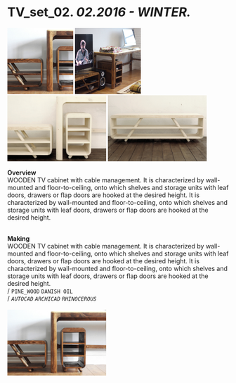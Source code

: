 
# TV_set_02. _02.2016 - WINTER._  
<a href="projects/TV_set_02/000.jpg"><img src="/projects/TV_set_02/000.jpg" height="150"></a> <a href="projects/TV_set_02/001.jpg"><img src="/projects/TV_set_02/001.jpg" height="150"></a> <a href="projects/TV_set_02/003.jpg"><img src="/projects/TV_set_02/003.jpg" height="150"></a> <a href="projects/TV_set_02/004.jpg"><img src="/projects/TV_set_02/004.jpg" height="150"></a>   

**Overview**  
WOODEN TV cabinet with cable management. It is characterized by wall-mounted and floor-to-ceiling, onto which shelves and storage units with leaf doors, drawers or flap doors are hooked at the desired height. It is characterized by wall-mounted and floor-to-ceiling, onto which shelves and storage units with leaf doors, drawers or flap doors are hooked at the desired height.  
<br>
  

**Making**  
WOODEN TV cabinet with cable management. It is characterized by wall-mounted and floor-to-ceiling, onto which shelves and storage units with leaf doors, drawers or flap doors are hooked at the desired height. It is characterized by wall-mounted and floor-to-ceiling, onto which shelves and storage units with leaf doors, drawers or flap doors are hooked at the desired height.  
/
`PINE_WOOD` `DANISH OIL`   
/
_`AUTOCAD`_ _`ARCHICAD`_ _`RHINOCEROUS`_   
<br>
<a href="projects/TV_set_02/Overview/002.jpg"><img src="/projects/TV_set_02/Overview/002.jpg" height="150"></a> 
